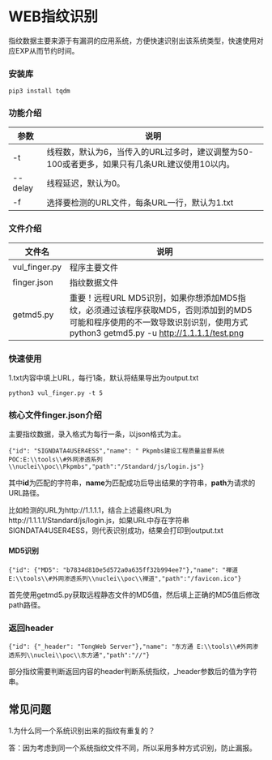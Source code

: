 # WEB指纹识别



指纹数据主要来源于有漏洞的应用系统，方便快速识别出该系统类型，快速使用对应EXP从而节约时间。

### 安装库

```
pip3 install tqdm
```



### 功能介绍

| 参数    | 说明                                                         |
| ------- | ------------------------------------------------------------ |
| -t      | 线程数，默认为6，当传入的URL过多时，建议调整为50-100或者更多，如果只有几条URL建议使用10以内。 |
| --delay | 线程延迟，默认为0。                                          |
| -f      | 选择要检测的URL文件，每条URL一行，默认为1.txt                |

### 文件介绍

| 文件名        | 说明                                                         |
| ------------- | ------------------------------------------------------------ |
| vul_finger.py | 程序主要文件                                                 |
| finger.json   | 指纹数据文件                                                 |
| getmd5.py     | 重要！远程URL MD5识别，如果你想添加MD5指纹，必须通过该程序获取MD5，否则添加到的MD5可能和程序使用的不一致导致识别识别，使用方式python3 getmd5.py -u http://1.1.1.1/test.png |

### 快速使用

1.txt内容中填上URL，每行1条，默认将结果导出为output.txt

```
python3 vul_finger.py -t 5
```



### 核心文件finger.json介绍

主要指纹数据，录入格式为每行一条，以json格式为主。

```
{"id": "SIGNDATA4USER4ESS","name": " Pkpmbs建设工程质量监督系统  POC:E:\\tools\\#外网渗透系列\\nuclei\\poc\\Pkpmbs","path":"/Standard/js/login.js"}
```

其中**id**为匹配的字符串，**name**为匹配成功后导出结果的字符串，**path**为请求的URL路径。

比如检测的URL为http://1.1.1.1，结合上述最终URL为http://1.1.1.1/Standard/js/login.js，如果URL中存在字符串SIGNDATA4USER4ESS，则代表识别成功，结果会打印到output.txt



#### MD5识别

```
{"id": {"MD5": "b7834d810e5d572a0a635ff32b994ee7"},"name": "禅道 E:\\tools\\#外网渗透系列\\nuclei\\poc\\禅道","path":"/favicon.ico"}
```

首先使用getmd5.py获取远程静态文件的MD5值，然后填上正确的MD5值后修改path路径。



### 返回header

```
{"id": {"_header": "TongWeb Server"},"name": "东方通 E:\\tools\\#外网渗透系列\\nuclei\\poc\\东方通","path":"//"}
```

部分指纹需要判断返回内容的header判断系统指纹，_header参数后的值为字符串。



## 常见问题

1.为什么同一个系统识别出来的指纹有重复的？

答：因为考虑到同一个系统指纹文件不同，所以采用多种方式识别，防止漏报。
